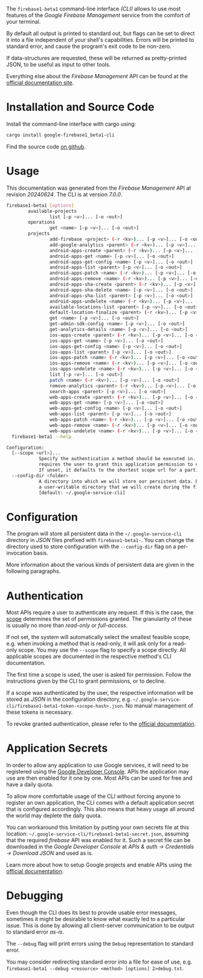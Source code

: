 <!---
DO NOT EDIT !
This file was generated automatically from 'src/generator/templates/cli/README.md.mako'
DO NOT EDIT !
-->
The `firebase1-beta1` command-line interface *(CLI)* allows to use most features of the *Google Firebase Management* service from the comfort of your terminal.

By default all output is printed to standard out, but flags can be set to direct it into a file independent of your shell's
capabilities. Errors will be printed to standard error, and cause the program's exit code to be non-zero.

If data-structures are requested, these will be returned as pretty-printed JSON, to be useful as input to other tools.

Everything else about the *Firebase Management* API can be found at the
[official documentation site](https://firebase.google.com).

# Installation and Source Code

Install the command-line interface with cargo using:

```bash
cargo install google-firebase1_beta1-cli
```

Find the source code [on github](https://github.com/Byron/google-apis-rs/tree/main/gen/firebase1_beta1-cli).

# Usage

This documentation was generated from the *Firebase Management* API at revision *20240624*. The CLI is at version *7.0.0*.

```bash
firebase1-beta1 [options]
        available-projects
                list [-p <v>]... [-o <out>]
        operations
                get <name> [-p <v>]... [-o <out>]
        projects
                add-firebase <project> (-r <kv>)... [-p <v>]... [-o <out>]
                add-google-analytics <parent> (-r <kv>)... [-p <v>]... [-o <out>]
                android-apps-create <parent> (-r <kv>)... [-p <v>]... [-o <out>]
                android-apps-get <name> [-p <v>]... [-o <out>]
                android-apps-get-config <name> [-p <v>]... [-o <out>]
                android-apps-list <parent> [-p <v>]... [-o <out>]
                android-apps-patch <name> (-r <kv>)... [-p <v>]... [-o <out>]
                android-apps-remove <name> (-r <kv>)... [-p <v>]... [-o <out>]
                android-apps-sha-create <parent> (-r <kv>)... [-p <v>]... [-o <out>]
                android-apps-sha-delete <name> [-p <v>]... [-o <out>]
                android-apps-sha-list <parent> [-p <v>]... [-o <out>]
                android-apps-undelete <name> (-r <kv>)... [-p <v>]... [-o <out>]
                available-locations-list <parent> [-p <v>]... [-o <out>]
                default-location-finalize <parent> (-r <kv>)... [-p <v>]... [-o <out>]
                get <name> [-p <v>]... [-o <out>]
                get-admin-sdk-config <name> [-p <v>]... [-o <out>]
                get-analytics-details <name> [-p <v>]... [-o <out>]
                ios-apps-create <parent> (-r <kv>)... [-p <v>]... [-o <out>]
                ios-apps-get <name> [-p <v>]... [-o <out>]
                ios-apps-get-config <name> [-p <v>]... [-o <out>]
                ios-apps-list <parent> [-p <v>]... [-o <out>]
                ios-apps-patch <name> (-r <kv>)... [-p <v>]... [-o <out>]
                ios-apps-remove <name> (-r <kv>)... [-p <v>]... [-o <out>]
                ios-apps-undelete <name> (-r <kv>)... [-p <v>]... [-o <out>]
                list [-p <v>]... [-o <out>]
                patch <name> (-r <kv>)... [-p <v>]... [-o <out>]
                remove-analytics <parent> (-r <kv>)... [-p <v>]... [-o <out>]
                search-apps <parent> [-p <v>]... [-o <out>]
                web-apps-create <parent> (-r <kv>)... [-p <v>]... [-o <out>]
                web-apps-get <name> [-p <v>]... [-o <out>]
                web-apps-get-config <name> [-p <v>]... [-o <out>]
                web-apps-list <parent> [-p <v>]... [-o <out>]
                web-apps-patch <name> (-r <kv>)... [-p <v>]... [-o <out>]
                web-apps-remove <name> (-r <kv>)... [-p <v>]... [-o <out>]
                web-apps-undelete <name> (-r <kv>)... [-p <v>]... [-o <out>]
  firebase1-beta1 --help

Configuration:
  [--scope <url>]...
            Specify the authentication a method should be executed in. Each scope
            requires the user to grant this application permission to use it.
            If unset, it defaults to the shortest scope url for a particular method.
  --config-dir <folder>
            A directory into which we will store our persistent data. Defaults to
            a user-writable directory that we will create during the first invocation.
            [default: ~/.google-service-cli]

```

# Configuration

The program will store all persistent data in the `~/.google-service-cli` directory in *JSON* files prefixed with `firebase1-beta1-`.  You can change the directory used to store configuration with the `--config-dir` flag on a per-invocation basis.

More information about the various kinds of persistent data are given in the following paragraphs.

# Authentication

Most APIs require a user to authenticate any request. If this is the case, the [scope][scopes] determines the
set of permissions granted. The granularity of these is usually no more than *read-only* or *full-access*.

If not set, the system will automatically select the smallest feasible scope, e.g. when invoking a
method that is read-only, it will ask only for a read-only scope.
You may use the `--scope` flag to specify a scope directly.
All applicable scopes are documented in the respective method's CLI documentation.

The first time a scope is used, the user is asked for permission. Follow the instructions given
by the CLI to grant permissions, or to decline.

If a scope was authenticated by the user, the respective information will be stored as *JSON* in the configuration
directory, e.g. `~/.google-service-cli/firebase1-beta1-token-<scope-hash>.json`. No manual management of these tokens
is necessary.

To revoke granted authentication, please refer to the [official documentation][revoke-access].

# Application Secrets

In order to allow any application to use Google services, it will need to be registered using the
[Google Developer Console][google-dev-console]. APIs the application may use are then enabled for it
one by one. Most APIs can be used for free and have a daily quota.

To allow more comfortable usage of the CLI without forcing anyone to register an own application, the CLI
comes with a default application secret that is configured accordingly. This also means that heavy usage
all around the world may deplete the daily quota.

You can workaround this limitation by putting your own secrets file at this location:
`~/.google-service-cli/firebase1-beta1-secret.json`, assuming that the required *firebase* API
was enabled for it. Such a secret file can be downloaded in the *Google Developer Console* at
*APIs & auth -> Credentials -> Download JSON* and used as is.

Learn more about how to setup Google projects and enable APIs using the [official documentation][google-project-new].


# Debugging

Even though the CLI does its best to provide usable error messages, sometimes it might be desirable to know
what exactly led to a particular issue. This is done by allowing all client-server communication to be
output to standard error *as-is*.

The `--debug` flag will print errors using the `Debug` representation to standard error.

You may consider redirecting standard error into a file for ease of use, e.g. `firebase1-beta1 --debug <resource> <method> [options] 2>debug.txt`.


[scopes]: https://developers.google.com/+/api/oauth#scopes
[revoke-access]: http://webapps.stackexchange.com/a/30849
[google-dev-console]: https://console.developers.google.com/
[google-project-new]: https://developers.google.com/console/help/new/
